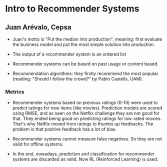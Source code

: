 # Intro to Recommender Systems
## Juan Arévalo, Cepsa

* Juan's motto is "Put the median into production", meaning: first evaluate the business model and put the most simple solution into production.

* The output of a recommender system is an ordered list

* Recommender systems can be based on past usage or content based.

* Recommendation algorithms: they firstly recommend the most popular. (reading: "Should I follow the crowd?" by Pablo Castells, UAM).

### Metrics

* Recommender systems based on previous ratings (0-10) were used to predict ratings for new items (like movies). Prediction models are scored using RMSE, and as seen on the Netflix challenge they are not good for that. They ended being good on predicting ratings for low-rated movies. That's why Netflix moved from ratings to thumbs up feedbacks. The problem is that positive feedback has a lot of bias.

* Recommender systems cannot measure false negatives. So they are not valid for offline systems.

* In the end, nowadays, prediction and classification for recommender systems are discarded as valid. Now RL (Reinforced Learning) is used.




